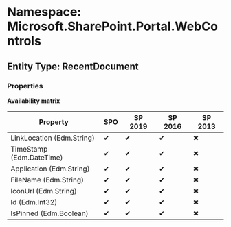 # Namespace: Microsoft.SharePoint.Portal.WebControls
## Entity Type: RecentDocument

### Properties

**Availability matrix**

Property | SPO | SP 2019 | SP 2016 | SP 2013
----------|-----|---------|---------|--------
LinkLocation (Edm.String) | ✔ | ✔ | ✔ | ✖
TimeStamp (Edm.DateTime) | ✔ | ✔ | ✔ | ✖
Application (Edm.String) | ✔ | ✔ | ✔ | ✖
FileName (Edm.String) | ✔ | ✔ | ✔ | ✖
IconUrl (Edm.String) | ✔ | ✔ | ✔ | ✖
Id (Edm.Int32) | ✔ | ✔ | ✔ | ✖
IsPinned (Edm.Boolean) | ✔ | ✔ | ✔ | ✖

